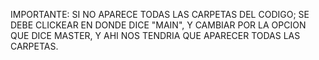 IMPORTANTE: SI NO APARECE TODAS LAS CARPETAS DEL CODIGO; SE DEBE CLICKEAR EN DONDE DICE "MAIN", Y CAMBIAR POR LA OPCION QUE DICE MASTER, Y AHI NOS TENDRIA QUE APARECER TODAS LAS CARPETAS.

